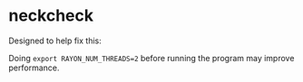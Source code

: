 # neckcheck

Designed to help fix this:



Doing `export RAYON_NUM_THREADS=2` before running the program may improve performance.
